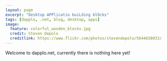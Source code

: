 ```yaml
---
layout: page
excerpt: "Desktop APPlicatio buiLding blOcks"
tags: [dapplo, .net, blog, desktop, apps]
image:
  feature: colorful_wooden_blocks.jpg
  credit: Steven Depolo
  creditlink: https://www.flickr.com/photos/stevendepolo/5644838033/
---
```


Welcome to dapplo.net, currently there is nothing here yet!